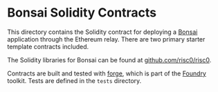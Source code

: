 # Bonsai Solidity Contracts

This directory contains the Solidity contract for deploying a [Bonsai] application through the Ethereum relay. 
There are two primary starter template contracts included.

The Solidity libraries for Bonsai can be found at [github.com/risc0/risc0](https://github.com/risc0/risc0/tree/main/bonsai/ethereum).

Contracts are built and tested with [forge], which is part of the [Foundry] toolkit.
Tests are defined in the `tests` directory.

[Foundry]: https://getfoundry.sh/
[forge]: https://github.com/foundry-rs/foundry#forge
[Bonsai]: https://dev.bonsai.xyz
[offloading the computation]: https://twitter.com/RiscZero/status/1677316664772132864
[RISC Zero]: https://risczero.com
[guest]: https://github.com/risc0/bonsai-foundry-template/tree/main/methods/guest/src/bin
